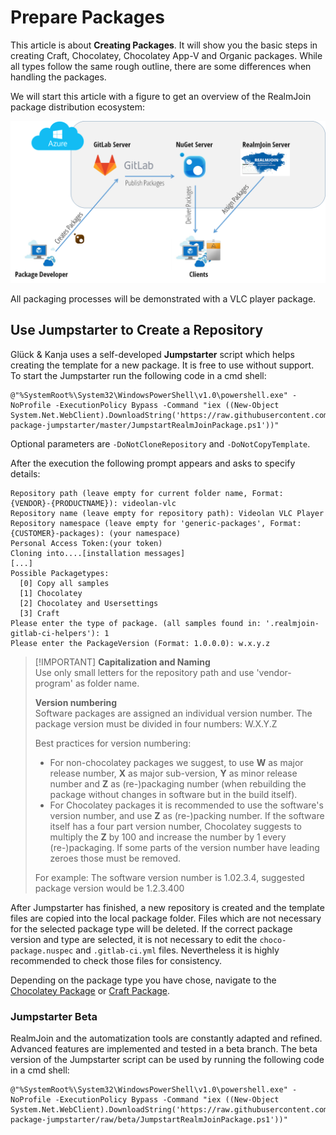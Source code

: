 # Prepare Packages

This article is about **Creating Packages**. It will show you the basic steps in creating Craft, Chocolatey, Chocolatey App-V and Organic packages. While all types follow the same rough outline, there are some differences when handling the packages.

We will start this article with a figure to get an overview of the RealmJoin package distribution ecosystem:

[![RJ ecosystem](.gitbook/assets/rj-ecosystem.png)](https://github.com/realmjoin/realmjoin-gitbooks/tree/3c2250fcc0d712e1b40ac535a1766b57ce01910c/docs/media/rj-ecosystem.png)

All packaging processes will be demonstrated with a VLC player package.

## Use Jumpstarter to Create a Repository

Glück & Kanja uses a self-developed **Jumpstarter** script which helps creating the template for a new package. It is free to use without support. To start the Jumpstarter run the following code in a cmd shell:

```text
@"%SystemRoot%\System32\WindowsPowerShell\v1.0\powershell.exe" -NoProfile -ExecutionPolicy Bypass -Command "iex ((New-Object System.Net.WebClient).DownloadString('https://raw.githubusercontent.com/realmjoin/realmjoin-package-jumpstarter/master/JumpstartRealmJoinPackage.ps1'))"
```

Optional parameters are `-DoNotCloneRepository` and `-DoNotCopyTemplate`.

After the execution the following prompt appears and asks to specify details:

```text
Repository path (leave empty for current folder name, Format: {VENDOR}-{PRODUCTNAME}): videolan-vlc
Repository name (leave empty for repository path): Videolan VLC Player
Repository namespace (leave empty for 'generic-packages', Format: {CUSTOMER}-packages): (your namespace)
Personal Access Token:(your token)
Cloning into....[installation messages]
[...]
Possible Packagetypes:
  [0] Copy all samples
  [1] Chocolatey
  [2] Chocolatey and Usersettings
  [3] Craft
Please enter the type of package. (all samples found in: '.realmjoin-gitlab-ci-helpers'): 1
Please enter the PackageVersion (Format: 1.0.0.0): w.x.y.z
```

> \[!IMPORTANT\] **Capitalization and Naming**  
> Use only small letters for the repository path and use 'vendor-program' as folder name.
>
> **Version numbering**  
> Software packages are assigned an individual version number. The package version must be divided in four numbers: W.X.Y.Z
>
> Best practices for version numbering:
>
> * For non-chocolatey packages we suggest, to use **W** as major release number, **X** as major sub-version, **Y** as minor release number and **Z** as \(re-\)packaging number \(when rebuilding the package without changes in software but in the build itself\).
> * For Chocolatey packages it is recommended to use the software's version number, and use **Z** as \(re-\)packing number. If the software itself has a four part version number, Chocolatey suggests to multiply the **Z** by 100 and increase the number by 1 every \(re-\)packaging. If some parts of the version number have leading zeroes those must be removed.
>
> For example: The software version number is 1.02.3.4, suggested package version would be 1.2.3.400

After Jumpstarter has finished, a new repository is created and the template files are copied into the local package folder. Files which are not necessary for the selected package type will be deleted. If the correct package version and type are selected, it is not necessary to edit the `choco-package.nuspec` and `.gitlab-ci.yml` files. Nevertheless it is highly recommended to check those files for consistency.

Depending on the package type you have chose, navigate to the [Chocolatey Package](create-choco-package.md) or [Craft Package](create-craft-package.md).

### Jumpstarter Beta

RealmJoin and the automatization tools are constantly adapted and refined. Advanced features are implemented and tested in a beta branch. The beta version of the Jumpstarter script can be used by running the following code in a cmd shell:

```text
@"%SystemRoot%\System32\WindowsPowerShell\v1.0\powershell.exe" -NoProfile -ExecutionPolicy Bypass -Command "iex ((New-Object System.Net.WebClient).DownloadString('https://raw.githubusercontent.com/realmjoin/realmjoin-package-jumpstarter/raw/beta/JumpstartRealmJoinPackage.ps1'))"
```


